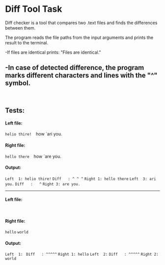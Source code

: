 # Diff Tool Task

Diff checker is a tool that compares two .text files and finds the differences between them.

The program reads the file paths from the input arguments and prints the result to the terminal.

-If files are identical prints: "Files are identical."

-In case of detected difference, the program marks different characters and lines with the "^" symbol.
----

<br>

## Tests:

#### Left file: 
`helio thire! 
`how 
`ari you.

#### Right file: 
`hello there 
`how 
`are you.

#### Output: 
`Left  1: helio thire!` 
`Diff   : ^ ^ ^` 
`Right 1: hello there` 
`Left  3: ari you.` 
`Diff   :   ^` 
`Right 3: are you.`

------------------

#### Left file: 
`` 
``

#### Right file: 
`hello` 
`world`

#### Output: 
`Left  1: ` 
`Diff   : ^^^^^` 
`Right 1: hello` 
`Left  2:` 
`Diff   : ^^^^^` 
`Right 2: world`

